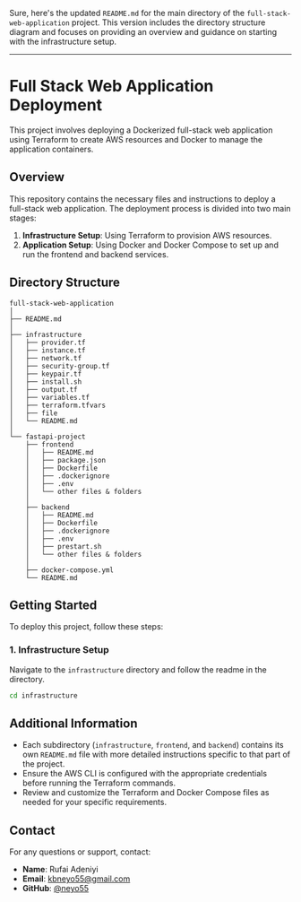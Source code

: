 Sure, here's the updated `README.md` for the main directory of the `full-stack-web-application` project. This version includes the directory structure diagram and focuses on providing an overview and guidance on starting with the infrastructure setup.

---

# Full Stack Web Application Deployment

This project involves deploying a Dockerized full-stack web application using Terraform to create AWS resources and Docker to manage the application containers.

## Overview

This repository contains the necessary files and instructions to deploy a full-stack web application. The deployment process is divided into two main stages:

1. **Infrastructure Setup**: Using Terraform to provision AWS resources.
2. **Application Setup**: Using Docker and Docker Compose to set up and run the frontend and backend services.

## Directory Structure

```
full-stack-web-application
│
├── README.md
│
├── infrastructure
│   ├── provider.tf
│   ├── instance.tf
│   ├── network.tf
│   ├── security-group.tf
│   ├── keypair.tf
│   ├── install.sh
│   ├── output.tf
│   ├── variables.tf
│   ├── terraform.tfvars
│   ├── file
│   └── README.md
│
└── fastapi-project            
    ├── frontend
    │   ├── README.md
    │   ├── package.json
    │   ├── Dockerfile
    │   ├── .dockerignore
    │   ├── .env
    │   └── other files & folders
    │
    ├── backend
    │   ├── README.md
    │   ├── Dockerfile
    │   ├── .dockerignore
    │   ├── .env
    │   ├── prestart.sh
    │   └── other files & folders
    │
    ├── docker-compose.yml
    └── README.md
```

## Getting Started

To deploy this project, follow these steps:

### 1. Infrastructure Setup

Navigate to the `infrastructure` directory and follow the readme in the directory.

```sh
cd infrastructure
```
## Additional Information

- Each subdirectory (`infrastructure`, `frontend`, and `backend`) contains its own `README.md` file with more detailed instructions specific to that part of the project.
- Ensure the AWS CLI is configured with the appropriate credentials before running the Terraform commands.
- Review and customize the Terraform and Docker Compose files as needed for your specific requirements.

## Contact

For any questions or support, contact:

- **Name**: Rufai Adeniyi
- **Email**: kbneyo55@gmail.com
- **GitHub**: [@neyo55](https://github.com/neyo55)
